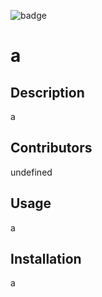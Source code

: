 ![badge](./badge.svg)
# a

## Description
a


## Contributors
undefined


## Usage
a

## Installation
a

 